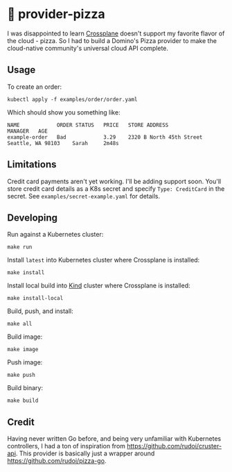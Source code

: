 # 🍕 provider-pizza
I was disappointed to learn [Crossplane](https://crossplane.io) doesn't support my favorite flavor of the cloud - pizza. So I had to build a Domino's Pizza provider to make the cloud-native community's universal cloud API complete.

## Usage
To create an order:
```
kubectl apply -f examples/order/order.yaml
```
Which should show you something like:
```
NAME            ORDER STATUS   PRICE   STORE ADDRESS                                 MANAGER   AGE
example-order   Bad            3.29    2320 B North 45th Street Seattle, WA 98103    Sarah     2m48s
```

## Limitations
Credit card payments aren't yet working. I'll be adding support soon. You'll store credit card details as a K8s secret and specify `Type: CreditCard` in the secret. See `examples/secret-example.yaml` for details.

## Developing

Run against a Kubernetes cluster:

```console
make run
```

Install `latest` into Kubernetes cluster where Crossplane is installed:

```console
make install
```

Install local build into [Kind](https://kind.sigs.k8s.io/docs/user/quick-start/)
cluster where Crossplane is installed:

```console
make install-local
```

Build, push, and install:

```console
make all
```

Build image:

```console
make image
```

Push image:

```console
make push
```

Build binary:

```console
make build
```

## Credit
Having never written Go before, and being very unfamiliar with Kubernetes controllers, I had a ton of inspiration from https://github.com/rudoi/cruster-api. This provider is basically just a wrapper around https://github.com/rudoi/pizza-go.